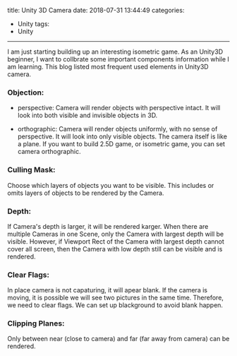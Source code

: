 title: Unity 3D Camera
date: 2018-07-31 13:44:49
categories:
- Unity
tags:
- Unity
---

I am just starting building up an interesting isometric game. As an Unity3D beginner, I want to collbrate some important components information while I am learning. This blog listed most frequent used elements in Unity3D camera.

### Objection:

- perspective: Camera will render objects with perspective intact. It will look into both visible and invisible objects in 3D.

- orthographic: Camera will render objects uniformly, with no sense of perspective. It will look into only visible objects. The camera itself is like a plane. If you want to build 2.5D game, or isometric game, you can set camera orthographic.
    

<!-- more -->

### Culling Mask:

Choose which layers of objects you want to be visible. This includes or omits layers of objects to be rendered by the Camera.

### Depth:

If Camera's depth is larger, it will be rendered karger. When there are multiple Cameras in one Scene, only the Camera with largest depth will be visible. However, if Viewport Rect of the Camera with largest depth cannot cover all screen, then the Camera with low depth still can be visible and is rendered.

### Clear Flags:

In place camera is not capaturing, it will apear blank. If the camera is moving, it is possible we will see two pictures in the same time. Therefore, we need to clear flags. We can set up blackground to avoid blank happen.

### Clipping Planes:

Only between near (close to camera) and far (far away from camera) can be rendered.
